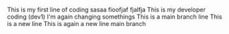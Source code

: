 This is my first line of coding
sasaa
fioofjaf
fjalfja
This is my developer coding (dev1)
I'm again changing somethings
This is a main branch line
This is a new line
This is again a new line
main branch